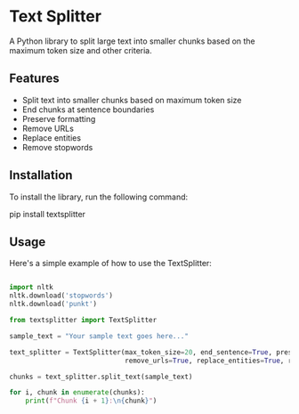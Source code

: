 # Text Splitter

A Python library to split large text into smaller chunks based on the maximum token size and other criteria.

## Features

- Split text into smaller chunks based on maximum token size
- End chunks at sentence boundaries
- Preserve formatting
- Remove URLs
- Replace entities
- Remove stopwords

## Installation

To install the library, run the following command:

pip install textsplitter


## Usage

Here's a simple example of how to use the TextSplitter:

```python

import nltk
nltk.download('stopwords')
nltk.download('punkt')

from textsplitter import TextSplitter

sample_text = "Your sample text goes here..."

text_splitter = TextSplitter(max_token_size=20, end_sentence=True, preserve_formatting=True,
                             remove_urls=True, replace_entities=True, remove_stopwords=True, language='english')

chunks = text_splitter.split_text(sample_text)

for i, chunk in enumerate(chunks):
    print(f"Chunk {i + 1}:\n{chunk}")
